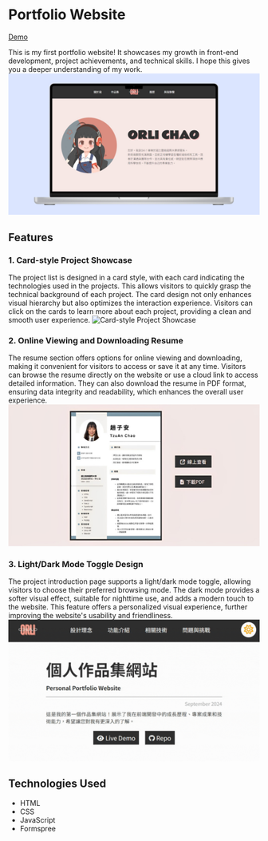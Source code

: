 # Portfolio Website
[Demo](https://orli1022.github.io/portfolio-web/portfolio-web-intro.html)

This is my first portfolio website! It showcases my growth in front-end development, project achievements, and technical skills. I hope this gives you a deeper understanding of my work.
![Portfolio Website Screenshot](assets/project-01.jpg)

## Features

### 1. Card-style Project Showcase
The project list is designed in a card style, with each card indicating the technologies used in the projects. This allows visitors to quickly grasp the technical background of each project. The card design not only enhances visual hierarchy but also optimizes the interaction experience. Visitors can click on the cards to learn more about each project, providing a clean and smooth user experience.
![Card-style Project Showcase](assets/project-01-feature-1.gif)

### 2. Online Viewing and Downloading Resume
The resume section offers options for online viewing and downloading, making it convenient for visitors to access or save it at any time. Visitors can browse the resume directly on the website or use a cloud link to access detailed information. They can also download the resume in PDF format, ensuring data integrity and readability, which enhances the overall user experience.
![Online Viewing and Downloading Resume](assets/project-01-feature-2.jpg)

### 3. Light/Dark Mode Toggle Design
The project introduction page supports a light/dark mode toggle, allowing visitors to choose their preferred browsing mode. The dark mode provides a softer visual effect, suitable for nighttime use, and adds a modern touch to the website. This feature offers a personalized visual experience, further improving the website's usability and friendliness.
![Light/Dark Mode Toggle Design](assets/project-01-feature-3.gif)

## Technologies Used
- HTML
- CSS
- JavaScript
- Formspree
